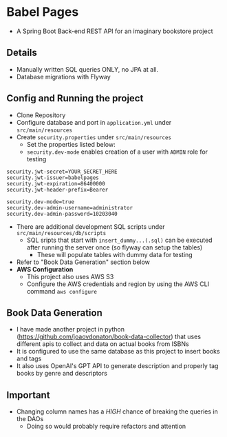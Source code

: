 # Babel Pages 
- A Spring Boot Back-end REST API for an imaginary bookstore project

## **Details**
- Manually written SQL queries ONLY, no JPA at all.
- Database migrations with Flyway

## **Config and Running the project**
- Clone Repository
- Configure database and port in ```application.yml``` under ```src/main/resources```
- Create ```security.properties``` under ```src/main/resources```
  - Set the properties listed below:
  - `security.dev-mode` enables creation of a user with `ADMIN` role for testing
```
security.jwt-secret=YOUR_SECRET_HERE
security.jwt-issuer=babelpages
security.jwt-expiration=86400000
security.jwt-header-prefix=Bearer

security.dev-mode=true
security.dev-admin-username=administrator
security.dev-admin-password=10203040
```
- There are additional development SQL scripts under ```src/main/resources/db/scripts```
  - SQL sripts that start with ```insert_dummy...(.sql)``` can be executed after running the server once (so flyway can setup the tables)
    - These will populate tables with dummy data for testing
- Refer to "Book Data Generation" section below
- **AWS Configuration**
  - This project also uses AWS S3
  - Configure the AWS credentials and region by using the AWS CLI command `aws configure`


## **Book Data Generation**
- I have made another project in python (https://github.com/joaovdonaton/book-data-collector) that uses different apis to collect and
data on actual books from ISBNs
- It is configured to use the same database as this project to insert books and tags
- It also uses OpenAI's GPT API to generate description and properly tag books by genre and descriptors

## **Important**
- Changing column names has a *HIGH* chance of breaking the queries in the DAOs
  - Doing so would probably require refactors and attention